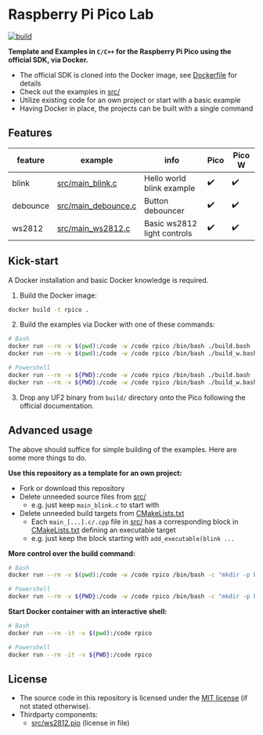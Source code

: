 # Raspberry Pi Pico Lab

[![build](https://github.com/duddel/rpico-lab/actions/workflows/build.yml/badge.svg?branch=main)](https://github.com/duddel/rpico-lab/actions/workflows/build.yml)

**Template and Examples in `C/C++` for the Raspberry Pi Pico using the official SDK, via Docker.**

-   The official SDK is cloned into the Docker image, see [Dockerfile](Dockerfile) for details
-   Check out the examples in [src/](src/)
-   Utilize existing code for an own project or start with a basic example
-   Having Docker in place, the projects can be built with a single command

## Features

| feature  | example                                    | info                        | Pico               | Pico W             |
| -------- | ------------------------------------------ | --------------------------- | ------------------ | ------------------ |
| blink    | [src/main_blink.c](src/main_blink.c)       | Hello world blink example   | :heavy_check_mark: | :heavy_check_mark: |
| debounce | [src/main_debounce.c](src/main_debounce.c) | Button debouncer            | :heavy_check_mark: | :heavy_check_mark: |
| ws2812   | [src/main_ws2812.c](src/main_ws2812.c)     | Basic ws2812 light controls | :heavy_check_mark: | :heavy_check_mark: |

## Kick-start

A Docker installation and basic Docker knowledge is required.

1.  Build the Docker image:

```bash
docker build -t rpico .
```

2.  Build the examples via Docker with one of these commands:

```bash
# Bash
docker run --rm -v $(pwd):/code -w /code rpico /bin/bash ./build.bash   # Pico
docker run --rm -v $(pwd):/code -w /code rpico /bin/bash ./build_w.bash # Pico W

# Powershell
docker run --rm -v ${PWD}:/code -w /code rpico /bin/bash ./build.bash   # Pico
docker run --rm -v ${PWD}:/code -w /code rpico /bin/bash ./build_w.bash # Pico W
```

3.  Drop any UF2 binary from `build/` directory onto the Pico following the official documentation.

## Advanced usage

The above should suffice for simple building of the examples. Here are some more things to do.

**Use this repository as a template for an own project:**

-   Fork or download this repository
-   Delete unneeded source files from [src/](src/)
    -   e.g. just keep `main_blink.c` to start with
-   Delete unneeded build targets from [CMakeLists.txt](CMakeLists.txt)
    -   Each `main_[...].c/.cpp` file in [src/](src/) has a corresponding block in [CMakeLists.txt](CMakeLists.txt) defining an executable target
    -   e.g. just keep the block starting with `add_executable(blink ...`

**More control over the build command:**

```bash
# Bash
docker run --rm -v $(pwd):/code -w /code rpico /bin/bash -c "mkdir -p build && cd build && cmake .. && make"

# Powershell
docker run --rm -v ${PWD}:/code -w /code rpico /bin/bash -c "mkdir -p build && cd build && cmake .. && make"
```

**Start Docker container with an interactive shell:**

```bash
# Bash
docker run --rm -it -v $(pwd):/code rpico

# Powershell
docker run --rm -it -v ${PWD}:/code rpico
```
## License

-   The source code in this repository is licensed under the [MIT license](LICENSE.txt) (if not stated otherwise).
-   Thirdparty components:
    -   [src/ws2812.pio](src/ws2812.pio) (license in file)
